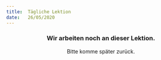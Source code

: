 ```yaml
---
title:  Tägliche Lektion
date:   26/05/2020
---
```


### <center>Wir arbeiten noch an dieser Lektion.</center>
<center>Bitte komme später zurück.</center>